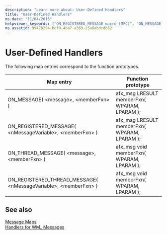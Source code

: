 ```yaml
---
description: "Learn more about: User-Defined Handlers"
title: "User-Defined Handlers"
ms.date: "11/04/2016"
helpviewer_keywords: ["ON_REGISTERED_MESSAGE macro [MFC]", "ON_MESSAGE macro [MFC]", "user-defined handlers [MFC]"]
ms.assetid: 99478294-bef0-4ba7-a369-25a6abdcdb62
---
```

# User-Defined Handlers

The following map entries correspond to the function prototypes.

|Map entry|Function prototype|
|---------------|------------------------|
|ON_MESSAGE( \<message>, \<memberFxn> )|afx_msg LRESULT memberFxn( WPARAM, LPARAM );|
|ON_REGISTERED_MESSAGE( \<nMessageVariable>, \<memberFxn> )|afx_msg LRESULT memberFxn( WPARAM, LPARAM );|
|ON_THREAD_MESSAGE( \<message>, \<memberFxn> )|afx_msg void memberFxn( WPARAM, LPARAM );|
|ON_REGISTERED_THREAD_MESSAGE( \<nMessageVariable>, \<memberFxn> )|afx_msg void memberFxn( WPARAM, LPARAM );|

## See also

[Message Maps](../../mfc/reference/message-maps-mfc.md)<br/>
[Handlers for WM_ Messages](../../mfc/reference/handlers-for-wm-messages.md)
